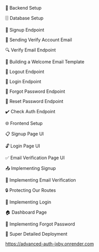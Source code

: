 

🔧 Backend Setup

🗄️ Database Setup

🔐 Signup Endpoint

📧 Sending Verify Account Email

🔍 Verify Email Endpoint

📄 Building a Welcome Email Template

🚪 Logout Endpoint

🔑 Login Endpoint

🔄 Forgot Password Endpoint

🔁 Reset Password Endpoint

✔️ Check Auth Endpoint

🌐 Frontend Setup

📋 Signup Page UI

🔓 Login Page UI

✅ Email Verification Page UI

📤 Implementing Signup

📧 Implementing Email Verification

🔒 Protecting Our Routes

🔑 Implementing Login

🏠 Dashboard Page

🔄 Implementing Forgot Password

🚀 Super Detailed Deployment

https://advanced-auth-jxby.onrender.com